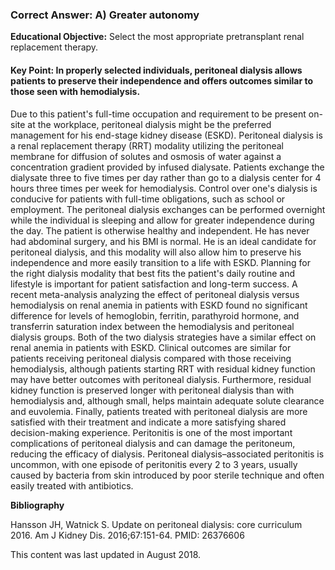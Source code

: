 
### Correct Answer: A) Greater autonomy 

**Educational Objective:** Select the most appropriate pretransplant renal replacement therapy.

#### **Key Point:** In properly selected individuals, peritoneal dialysis allows patients to preserve their independence and offers outcomes similar to those seen with hemodialysis.

Due to this patient's full-time occupation and requirement to be present on-site at the workplace, peritoneal dialysis might be the preferred management for his end-stage kidney disease (ESKD). Peritoneal dialysis is a renal replacement therapy (RRT) modality utilizing the peritoneal membrane for diffusion of solutes and osmosis of water against a concentration gradient provided by infused dialysate. Patients exchange the dialysate three to five times per day rather than go to a dialysis center for 4 hours three times per week for hemodialysis. Control over one's dialysis is conducive for patients with full-time obligations, such as school or employment. The peritoneal dialysis exchanges can be performed overnight while the individual is sleeping and allow for greater independence during the day. The patient is otherwise healthy and independent. He has never had abdominal surgery, and his BMI is normal. He is an ideal candidate for peritoneal dialysis, and this modality will also allow him to preserve his independence and more easily transition to a life with ESKD. Planning for the right dialysis modality that best fits the patient's daily routine and lifestyle is important for patient satisfaction and long-term success.
A recent meta-analysis analyzing the effect of peritoneal dialysis versus hemodialysis on renal anemia in patients with ESKD found no significant difference for levels of hemoglobin, ferritin, parathyroid hormone, and transferrin saturation index between the hemodialysis and peritoneal dialysis groups. Both of the two dialysis strategies have a similar effect on renal anemia in patients with ESKD.
Clinical outcomes are similar for patients receiving peritoneal dialysis compared with those receiving hemodialysis, although patients starting RRT with residual kidney function may have better outcomes with peritoneal dialysis. Furthermore, residual kidney function is preserved longer with peritoneal dialysis than with hemodialysis and, although small, helps maintain adequate solute clearance and euvolemia. Finally, patients treated with peritoneal dialysis are more satisfied with their treatment and indicate a more satisfying shared decision-making experience.
Peritonitis is one of the most important complications of peritoneal dialysis and can damage the peritoneum, reducing the efficacy of dialysis. Peritoneal dialysis–associated peritonitis is uncommon, with one episode of peritonitis every 2 to 3 years, usually caused by bacteria from skin introduced by poor sterile technique and often easily treated with antibiotics.

**Bibliography**

Hansson JH, Watnick S. Update on peritoneal dialysis: core curriculum 2016. Am J Kidney Dis. 2016;67:151-64. PMID: 26376606

This content was last updated in August 2018.